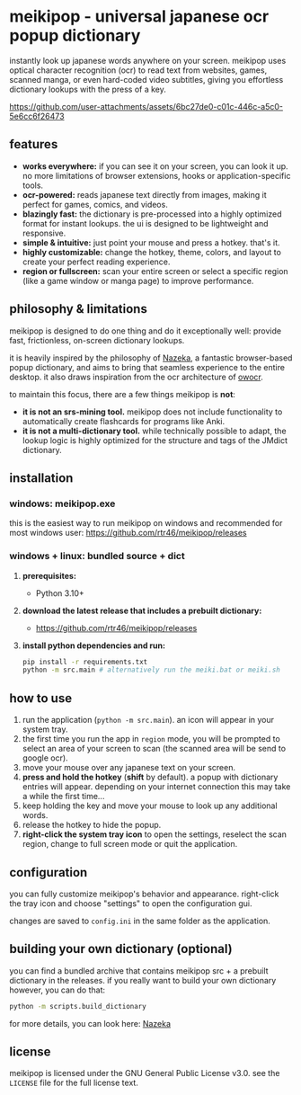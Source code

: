 # meikipop - universal japanese ocr popup dictionary

instantly look up japanese words anywhere on your screen. meikipop uses optical character recognition (ocr) to read text from websites, games, scanned manga, or even hard-coded video subtitles, giving you effortless dictionary lookups with the press of a key.


https://github.com/user-attachments/assets/6bc27de0-c01c-446c-a5c0-5e6cc6f26473


## features

*   **works everywhere:** if you can see it on your screen, you can look it up. no more limitations of browser extensions, hooks or application-specific tools.
*   **ocr-powered:** reads japanese text directly from images, making it perfect for games, comics, and videos.
*   **blazingly fast:** the dictionary is pre-processed into a highly optimized format for instant lookups. the ui is designed to be lightweight and responsive.
*   **simple & intuitive:** just point your mouse and press a hotkey. that's it.
*   **highly customizable:** change the hotkey, theme, colors, and layout to create your perfect reading experience.
*   **region or fullscreen:** scan your entire screen or select a specific region (like a game window or manga page) to improve performance.

## philosophy & limitations

meikipop is designed to do one thing and do it exceptionally well: provide fast, frictionless, on-screen dictionary lookups.

it is heavily inspired by the philosophy of [Nazeka](https://github.com/wareya/nazeka), a fantastic browser-based popup dictionary, and aims to bring that seamless experience to the entire desktop. it also draws inspiration from the ocr architecture of [owocr](https://github.com/AuroraWright/owocr/tree/master/owocr).

to maintain this focus, there are a few things meikipop is **not**:

*   **it is not an srs-mining tool.** meikipop does not include functionality to automatically create flashcards for programs like Anki.
*   **it is not a multi-dictionary tool.** while technically possible to adapt, the lookup logic is highly optimized for the structure and tags of the JMdict dictionary.

## installation

### windows: meikipop.exe

this is the easiest way to run meikipop on windows and recommended for most windows user: https://github.com/rtr46/meikipop/releases

### windows + linux: bundled source + dict

1.  **prerequisites:**
    *   Python 3.10+

2.  **download the latest release that includes a prebuilt dictionary:**
    * https://github.com/rtr46/meikipop/releases

3.  **install python dependencies and run:**
    ```bash
    pip install -r requirements.txt
    python -m src.main # alternatively run the meiki.bat or meiki.sh
    ```

## how to use

1.  run the application (`python -m src.main`). an icon will appear in your system tray.
2.  the first time you run the app in `region` mode, you will be prompted to select an area of your screen to scan (the scanned area will be send to google ocr).
3.  move your mouse over any japanese text on your screen.
4.  **press and hold the hotkey** (**shift** by default). a popup with dictionary entries will appear. depending on your internet connection this may take a while the first time...
5.  keep holding the key and move your mouse to look up any additional words.
6.  release the hotkey to hide the popup.
7.  **right-click the system tray icon** to open the settings, reselect the scan region, change to full screen mode or quit the application.

## configuration

you can fully customize meikipop's behavior and appearance. right-click the tray icon and choose "settings" to open the configuration gui.

changes are saved to `config.ini` in the same folder as the application.

## building your own dictionary (optional)

you can find a bundled archive that contains meikipop src + a prebuilt dictionary in the releases. if you really want to build your own dictionary however, you can do that:

```bash
python -m scripts.build_dictionary
```

for more details, you can look here: [Nazeka](https://github.com/wareya/nazeka)

## license

meikipop is licensed under the GNU General Public License v3.0. see the `LICENSE` file for the full license text.

